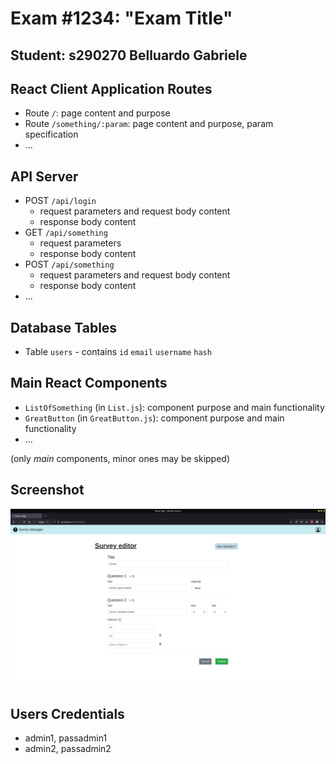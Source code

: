 # Exam #1234: "Exam Title"

## Student: s290270 Belluardo Gabriele

## React Client Application Routes

- Route `/`: page content and purpose
- Route `/something/:param`: page content and purpose, param specification
- ...

## API Server

- POST `/api/login`
  - request parameters and request body content
  - response body content
- GET `/api/something`
  - request parameters
  - response body content
- POST `/api/something`
  - request parameters and request body content
  - response body content
- ...

## Database Tables

<!--
- Table `users` - contains xx yy zz
- Table `something` - contains ww qq ss
- ...
-->

- Table `users` - contains `id` `email` `username` `hash`

## Main React Components

- `ListOfSomething` (in `List.js`): component purpose and main functionality
- `GreatButton` (in `GreatButton.js`): component purpose and main functionality
- ...

(only _main_ components, minor ones may be skipped)

## Screenshot

![Screenshot](./img/screenshot.jpg)

## Users Credentials

<!--
- username, password (plus any other requested info)
- username, password (plus any other requested info)
-->

- admin1, passadmin1
- admin2, passadmin2
